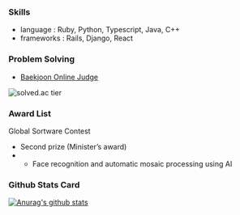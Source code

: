 ### Skills

* language : Ruby, Python, Typescript, Java, C++
* frameworks : Rails, Django, React

### Problem Solving

* [Baekjoon Online Judge](https://acmicpc.net/user/contail)

![solved.ac tier](http://mazassumnida.wtf/api/v2/generate_badge?boj=contail)


### Award List

Global Sortware Contest
* Second prize (Minister’s award)
* - Face recognition and automatic mosaic processing using AI


### Github Stats Card 

[![Anurag's github stats](https://github-readme-stats.vercel.app/api?username=contail)](https://github.com/anuraghazra/github-readme-stats)

